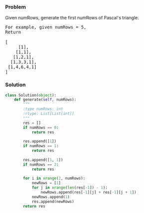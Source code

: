 ### Problem
Given numRows, generate the first numRows of Pascal's triangle.
<pre>
For example, given numRows = 5,
Return

[
     [1],
    [1,1],
   [1,2,1],
  [1,3,3,1],
 [1,4,6,4,1]
]
</pre>
### Solution
```python
class Solution(object):
    def generate(self, numRows):
        """
        :type numRows: int
        :rtype: List[List[int]]
        """
        res = []
        if numRows == 0:
            return res
        
        res.append([1])
        if numRows == 1:
            return res
        
        res.append([1, 1])
        if numRows == 2:
            return res
        
        for i in xrange(2, numRows):
            newRows = [1]
            for j in xrange(len(res[-1]) - 1):        
                newRows.append(res[-1][j] + res[-1][j + 1])
            newRows.append(1)
            res.append(newRows)
        return res
        
```